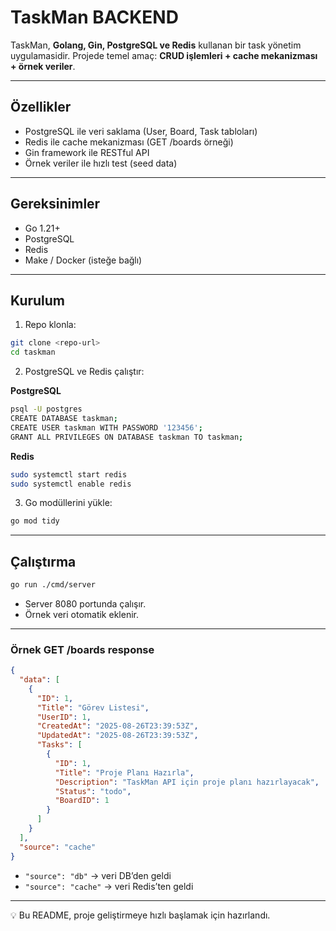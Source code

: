 # TaskMan BACKEND

TaskMan, **Golang, Gin, PostgreSQL ve Redis** kullanan bir task yönetim uygulamasidir.
Projede temel amaç: **CRUD işlemleri + cache mekanizması + örnek veriler**.

---

## Özellikler

* PostgreSQL ile veri saklama (User, Board, Task tabloları)
* Redis ile cache mekanizması (GET /boards örneği)
* Gin framework ile RESTful API
* Örnek veriler ile hızlı test (seed data)

---

## Gereksinimler

* Go 1.21+
* PostgreSQL
* Redis
* Make / Docker (isteğe bağlı)

---

## Kurulum

1. Repo klonla:

```bash
git clone <repo-url>
cd taskman
```

2. PostgreSQL ve Redis çalıştır:

**PostgreSQL**

```bash
psql -U postgres
CREATE DATABASE taskman;
CREATE USER taskman WITH PASSWORD '123456';
GRANT ALL PRIVILEGES ON DATABASE taskman TO taskman;
```

**Redis**

```bash
sudo systemctl start redis
sudo systemctl enable redis
```

3. Go modüllerini yükle:

```bash
go mod tidy
```

---

## Çalıştırma

```bash
go run ./cmd/server
```

* Server 8080 portunda çalışır.
* Örnek veri otomatik eklenir.

---

### Örnek GET /boards response

```json
{
  "data": [
    {
      "ID": 1,
      "Title": "Görev Listesi",
      "UserID": 1,
      "CreatedAt": "2025-08-26T23:39:53Z",
      "UpdatedAt": "2025-08-26T23:39:53Z",
      "Tasks": [
        {
          "ID": 1,
          "Title": "Proje Planı Hazırla",
          "Description": "TaskMan API için proje planı hazırlayacak",
          "Status": "todo",
          "BoardID": 1
        }
      ]
    }
  ],
  "source": "cache"
}
```

* `"source": "db"` → veri DB’den geldi
* `"source": "cache"` → veri Redis’ten geldi

---

💡 Bu README, proje geliştirmeye hızlı başlamak için hazırlandı.
